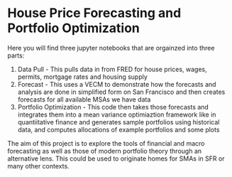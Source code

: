 # House Price Forecasting and Portfolio Optimization

Here you will find three jupyter notebooks that are orgainzed into three parts:
  1) Data Pull - This pulls data in from FRED for house prices, wages, permits, mortgage rates and housing supply
  2) Forecast - This uses a VECM to demonstrate how the forecasts and analysis are done in simplified form on San Francisco and then creates forecasts for all available MSAs we have data
  3) Portfolio Optimization - This code then takes those forecasts and integrates them into a mean variance optimiaztion framework like in quantiitative finance and generates sample portfolios using historical data, and computes allocations of example portfolios and some plots

The aim of this project is to explore the tools of financial and macro forecasting as well as those of modern portfolio theory through an alternative lens. This could be used to originate homes for SMAs in SFR or many other contexts.

